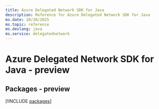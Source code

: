 ```yaml
---
title: Azure Delegated Network SDK for Java
description: Reference for Azure Delegated Network SDK for Java
ms.date: 10/28/2025
ms.topic: reference
ms.devlang: java
ms.service: delegatednetwork
---
```

# Azure Delegated Network SDK for Java - preview
## Packages - preview
[!INCLUDE [packages](delegated-network-index.md)]